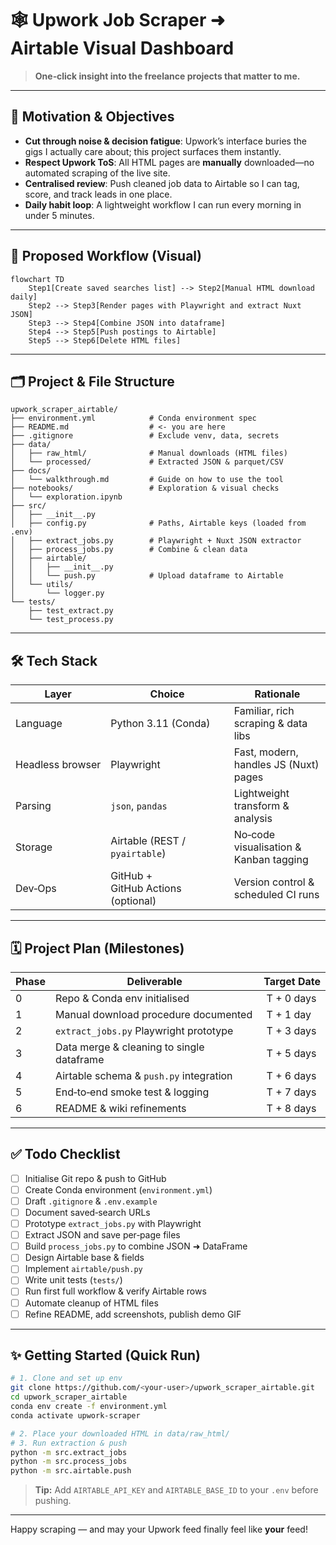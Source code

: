 # 🕸️ Upwork Job Scraper ➜ Airtable Visual Dashboard

> **One‑click insight into the freelance projects that matter to me.**

---

## 🚀 Motivation & Objectives

* **Cut through noise & decision fatigue**: Upwork’s interface buries the gigs I actually care about; this project surfaces them instantly.
* **Respect Upwork ToS**: All HTML pages are **manually** downloaded—no automated scraping of the live site.
* **Centralised review**: Push cleaned job data to Airtable so I can tag, score, and track leads in one place.
* **Daily habit loop**: A lightweight workflow I can run every morning in under 5 minutes.

---

## 🔄 Proposed Workflow (Visual)

```mermaid
flowchart TD
    Step1[Create saved searches list] --> Step2[Manual HTML download daily]
    Step2 --> Step3[Render pages with Playwright and extract Nuxt JSON]
    Step3 --> Step4[Combine JSON into dataframe]
    Step4 --> Step5[Push postings to Airtable]
    Step5 --> Step6[Delete HTML files]
```

---

## 🗂️ Project & File Structure

```text
upwork_scraper_airtable/
├── environment.yml            # Conda environment spec
├── README.md                  # <- you are here
├── .gitignore                 # Exclude venv, data, secrets
├── data/
│   ├── raw_html/              # Manual downloads (HTML files)
│   └── processed/             # Extracted JSON & parquet/CSV
├── docs/
│   └── walkthrough.md         # Guide on how to use the tool
├── notebooks/                 # Exploration & visual checks
│   └── exploration.ipynb
├── src/
│   ├── __init__.py
│   ├── config.py              # Paths, Airtable keys (loaded from .env)
│   ├── extract_jobs.py        # Playwright + Nuxt JSON extractor
│   ├── process_jobs.py        # Combine & clean data
│   ├── airtable/
│   │   ├── __init__.py
│   │   └── push.py            # Upload dataframe to Airtable
│   └── utils/
│       └── logger.py
└── tests/
    ├── test_extract.py
    └── test_process.py
```

---

## 🛠️ Tech Stack

| Layer            | Choice                             | Rationale                              |
| ---------------- | ---------------------------------- | -------------------------------------- |
| Language         | Python 3.11 (Conda)                | Familiar, rich scraping & data libs    |
| Headless browser | Playwright                         | Fast, modern, handles JS (Nuxt) pages  |
| Parsing          | `json`, `pandas`                   | Lightweight transform & analysis       |
| Storage          | Airtable (REST / `pyairtable`)     | No‑code visualisation & Kanban tagging |
| Dev‑Ops          | GitHub + GitHub Actions (optional) | Version control & scheduled CI runs    |

---

## 🗓️ Project Plan (Milestones)

| Phase | Deliverable                               | Target Date |
| ----- | ----------------------------------------- | ----------- |
| 0     | Repo & Conda env initialised              |  T + 0 days |
| 1     | Manual download procedure documented      |  T + 1 day  |
| 2     | `extract_jobs.py` Playwright prototype    |  T + 3 days |
| 3     | Data merge & cleaning to single dataframe |  T + 5 days |
| 4     | Airtable schema & `push.py` integration   |  T + 6 days |
| 5     | End‑to‑end smoke test & logging           |  T + 7 days |
| 6     | README & wiki refinements                 |  T + 8 days |

---

## ✅ Todo Checklist

- [ ] Initialise Git repo & push to GitHub
- [ ] Create Conda environment (`environment.yml`)
- [ ] Draft `.gitignore` & `.env.example`
- [ ] Document saved‑search URLs
- [ ] Prototype `extract_jobs.py` with Playwright
- [ ] Extract JSON and save per‑page files
- [ ] Build `process_jobs.py` to combine JSON ➜ DataFrame
- [ ] Design Airtable base & fields
- [ ] Implement `airtable/push.py`
- [ ] Write unit tests (`tests/`)
- [ ] Run first full workflow & verify Airtable rows
- [ ] Automate cleanup of HTML files
- [ ] Refine README, add screenshots, publish demo GIF

---

## ✨ Getting Started (Quick Run)

```bash
# 1. Clone and set up env
git clone https://github.com/<your‑user>/upwork_scraper_airtable.git
cd upwork_scraper_airtable
conda env create -f environment.yml
conda activate upwork-scraper

# 2. Place your downloaded HTML in data/raw_html/
# 3. Run extraction & push
python -m src.extract_jobs
python -m src.process_jobs
python -m src.airtable.push
```

> **Tip:** Add `AIRTABLE_API_KEY` and `AIRTABLE_BASE_ID` to your `.env` before pushing.

---

Happy scraping — and may your Upwork feed finally feel like **your** feed!


